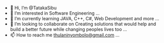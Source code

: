 - 👋 Hi, I’m @TatakaSibu
- 👀 I’m interested in Software Engineering ...
- 🌱 I’m currently learning JAVA, C++, C#, Web Development and more ...
- 💞️ I’m looking to collaborate on Creating solutions that would help and build a better future while changing peoples lives too ...
- 📫 How to reach me thulaninyombolo@gmail.com ...

<!---
TatakaSibu/TatakaSibu is a ✨ special ✨ repository because its `README.md` (this file) appears on your GitHub profile.
You can click the Preview link to take a look at your changes.
--->
